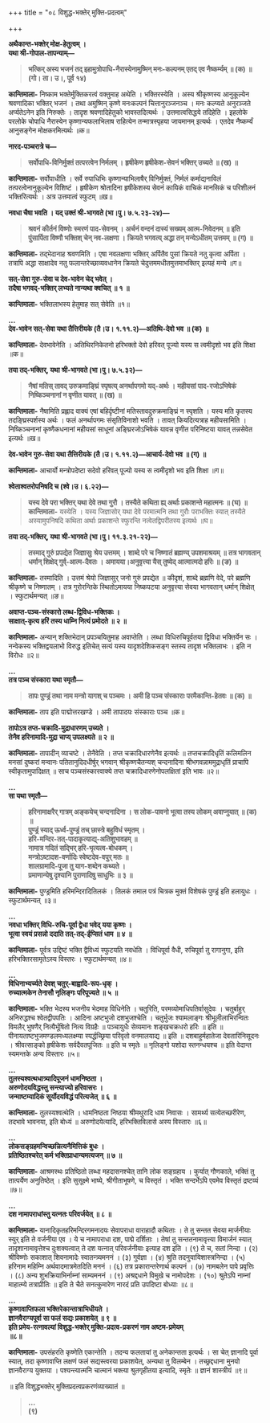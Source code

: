 +++
title = "०८ विशुद्ध-भक्तेर् मुक्ति-प्रदत्वम्"

+++

**अथैकान्त-भक्तेर् मोक्ष-हेतुत्वम् ।  
यथा श्री-गोपाल-तापन्याम्—**
> **भत्किर् अस्य भजनं तद् इहामुत्रोपाधि-नैरास्येनामुष्मिन् मनः-कल्पनम् एतद् एव नैष्कर्म्यम् ॥ (क) ॥ (गो। ता। उ।, पूर्व १४)**  

**कान्तिमाला-** निष्काम भक्तेर्मुक्तिकरत्वं वक्तुमाह अथेति । भक्तिरस्येति । अस्य श्रीकृष्णस्य आनुकूल्येन श्रवणादिका भक्तिर् भजनं । तथा अमुष्मिन् कृष्णे मनःकल्पनं चित्तानुरञ्जनञ्च । मनः कल्प्यते अनुरञ्जते अर्प्यतेऽनेन इति निरुक्तेः । तादृश श्रवणादिहेतुको भावस्तदित्यर्थः । उत्तमात्वसिद्धये तदिहेति । इहलोके परलोके चोपाधि नैरास्येन कृष्णान्यफलाभिलाष राहित्येन तन्मात्रस्पृहया जायमानम् इत्यर्थः । एतदेव नैष्कर्म्यं आनुसङ्गेन मोक्षकरमित्यर्थः ॥क॥

**नारद-पञ्चरात्रे च—**
> **सर्वोपाधि-विनिर्मुक्तं तत्परत्वेन निर्मलम् ।**
> **हृषीकेण हृषीकेश-सेवनं भक्तिर् उच्यते ॥ (ख) ॥**  

**कान्तिमाला-** सर्वोपाधीति । सर्वे रुपाधिभिः कृष्णान्याभिलाषैर् विनिर्मुक्तं, निर्मलं कर्माद्यनाविलं तत्परत्वेनानुकूल्येन विशिष्टं । हृषीकेण श्रोतादिना हृषीकेशस्य सेवनं कायिकं वाचिकं मानसिकं च परिशीलनं भक्तिरित्यर्थः । अत्र उत्तमात्वं स्फुटम् ॥ख॥

**नवधा चैषा भवति । यद् उक्तं श्री-भागवते (भा।पु। ७.५.२३-२४)—**
> **श्रवनं कीर्तनं विष्णोः स्मरणं पाद-सेवनम् ।**
> **अर्चनं वन्दनं दास्यं सख्यम् आत्म-निवेदनम् ॥**
> **इति पुंसार्पिता विष्णौ भक्तिश् चेन् नव-लक्षणा ।**
> **क्रियते भगवत्य् अद्धा तन् मन्येऽधीतम् उत्तमम् ॥ (ग) ॥**  

**कान्तिमाला-** तद्भेदानाह श्रवणमिति । एषा नवलक्षणा भक्तिर् अर्पितैव पुसां क्रियते नतु कृत्वा अर्पिता । तत्रापि अद्धा साक्षादेव नतु फलान्तरेच्छाव्यवधानेन क्रियते चेदुत्तममधीतमुत्तमाभक्तिर् इत्यहं मन्ये ॥ग॥

**सत्-सेवा गुरु-सेवा च देव-भावेन चेद् भवेत् ।  
तदैषा भगवद्-भक्तिर् लभ्यते नान्यथा क्वचित् ॥ १ ॥**  

**कान्तिमाला-** भक्तिलाभस्य हेतुमाह सत् सेवेति ॥१॥

**…  
देव-भावेन सत्-सेवा यथा तैत्तिरीयके (तै।उ। १.११.२)—अतिथि-देवो भव ॥ (क) ॥**  

**कान्तिमाला-** देवभावेनेति । अतिथिरनिकेतनो हरिभक्तो देवो हरिवत् पूज्यो यस्य स त्वमीदृशो भव इति शिक्षा ॥क॥

**तया तद्-भक्तिर्, यथा श्री-भागवते (भा।पु। ७.५.३२)—**
> **नैषां मतिस् तावद् उरुक्रमाङ्घ्रिं**
> **स्पृषत्य् अनर्थापगमो यद्-अर्थः ।**
> **महीयसां पाद-रजोऽभिषेकं**
> **निष्किञ्चनानां न वृणीत यावत् ॥ (ख) ॥**  

**कान्तिमाला-** नैषामिति प्रह्लाद वाक्यं एषां बहिर्दृष्टीनां मतिस्तावदुरुक्रमाङ्घ्रिं न स्पृशति । यस्य मति कृतस्य तदङ्घ्रिस्पर्शस्य अर्थः । फलं अनर्थापगमः संसृतिविनाशो भवति । तावत् कियदित्यत्राह महीयसामिति । निष्किञ्चनानां कृष्णैकधनानां महीयसां साधूनां अङ्घ्रिरजोऽभिषेकं यावन्न वृणीत परिनिष्टया यावत् तन्नसेवेत इत्यर्थः ॥ख॥

**देव-भावेन गुरु-सेवा यथा तैत्तिरीयके (तै।उ। १.११.२)—आचार्य-देवो भव ॥ (ग) ॥**  

**कान्तिमाला-** आचार्यो मन्त्रोपदेष्टा सदेवो हरिवत् पूज्यो यस्य स त्वमीदृशो भव इति शिक्षा ॥ग॥

**श्वेताश्वतरोपनिषदि च (श्वे।उ। ६.२२)—**
> **यस्य देवे परा भक्तिर् यथा देवे तथा गुरौ ।**
> **तस्यैते कथिता ह्य् अर्थाः प्रकाशन्ते महात्मनः ॥ (घ) ॥
कान्तिमाला-** यस्येति । यस्य जिज्ञासोर् यथा देवे परमात्मनि तथा गुरौः पराभक्तिः स्यात् तस्यैते अस्यामुपनिषदि कथिता अर्थाः प्रकाशन्ते स्फुरन्ति नत्वेतद्विपरीतस्य इत्यर्थः ॥घ॥

**तया तद्-भक्तिर्, यथा श्री-भागवते (भा।पु। ११.३.२१-२२)—**
> **तस्माद् गुरुं प्रपद्येत जिज्ञासुः श्रेय उत्तमम् ।**
> **शाब्दे परे च निष्णातं ब्रह्मण्य् उपशमाश्रयम् ॥**
> **तत्र भागवतान् धर्मान् शिक्षेद् गुर्व्-आत्म-दैवतः ।**
> **अमायया।अनुवृत्त्या यैस् तुष्येद् आत्मात्मदो हरिः ॥ (ङ) ॥**  

**कान्तिमाला-** तस्मादिति । उत्तमं श्रेयो जिज्ञासुर् जनो गुरुं प्रपद्येत ॥ कीदृशं, शाब्दे ब्रह्मणि वेदे, परे ब्रह्मणि श्रीकृष्णे च निष्णातम् । तत्र गुरोरन्तिके स्थितोऽमायया निष्कपटया अनुवृत्त्या सेवया भागवतान् धर्मान् शिक्षेत् । स्फुटार्थमन्यत् ॥ङ॥

**अवाप्त-पञ्च-संस्कारो लब्ध-द्विविध-भक्तिकः ।  
साक्षात्-कृत्य हरिं तस्य धाम्नि नित्यं प्रमोदते ॥ २ ॥**  

**कान्तिमाला-** अन्यान् शक्तिभेदान् प्रपञ्चयितुमाह अवाप्तेति । लब्धा विधिरुचिपूर्वतया द्विविधा भक्तिर्येन सः । नन्वेकस्य भक्तिद्वयलाभो विरुद्ध इतिचेत् सत्यं यस्य यादृशदेशिकसङ्ग स्तस्य तादृश भक्तिलाभः । इति न विरोधः ॥२॥ 

**…  
तत्र पञ्च संस्कारा यथा स्मृतौ—**
> **तापः पुण्ड्रं तथा नाम मन्त्रो यागश् च पञ्चमः ।**
> **अमी हि पञ्च संस्काराः परमैकान्ति-हेतवः ॥ (क) ॥**  

**कान्तिमाला-** ताप इति पाद्मोत्तरखण्डे । अमी तापादयः संस्काराः पञ्च ॥क॥

**तापोऽत्र तप्त-चक्रादि-मुद्राधारणम् उच्यते ।  
तेनैव हरिनामादि-मुद्रा चाप्य् उपलक्ष्यते ॥ २ ॥**  

**कान्तिमाला-** तापादीन् व्याचष्टे । तेनैवेति । तप्त चक्रादिधारणेनैव इत्यर्थः ॥ तप्तचक्रादिधृतिं कलिमलिन मनसां दुष्करां मन्वानः पतितानुदिदधीर्षुर् भगवान् श्रीकृष्णचैतन्यश् चन्दनादिना श्रीभगवन्नाममुद्राधृतिं प्राचापि स्वीकृतामुपादिक्षत् ॥ साच पञ्चसंस्कारवाक्ये तप्त चक्रादिधारणेनोपलक्षितां इति भावः ॥२॥

**…  
सा यथा स्मृतौ—**
> **हरिनामाक्षरैर् गात्रम् अङ्कयेच् चन्दनादिना ।**
> **स लोक-पावनो भूत्वा तस्य लोकम् अवाप्नुयात् ॥ (क) ॥  
पुण्ड्रं स्याद् ऊर्ध्व-पुण्ड्रं तच् छास्त्रे बहुविधं स्मृतम् ।  
हरि-मन्दिर-तत्-पादाकृत्याद्य्-अतिशुभावहम् ॥  
नामात्र गदितं सद्भिर् हरि-भृत्यत्व-बोधकम् ।  
मन्त्रोऽष्टादश-वर्णादिः स्वेष्टदेव-वपुर् मतः ॥  
शालग्रामादि-पूजा तु याग-शब्देन कथ्यते ।  
प्रमाणान्येषु दृश्यानि पुराणादिषु साधुभिः ॥ ३ ॥**  

**कान्तिमाला-** पुण्ड्रमिति हरिमन्दिरादितिलकं । तिलकं तमाल पत्रं चित्रक मुक्तं विशेषकं पुण्ड्रं इति हलायुधः । स्फुटार्थमन्यत् ॥३॥

**…  
नवधा भक्तिर् विधि-रुचि-पूर्वा द्वेधा भवेद् यया कृष्णः ।  
भूत्वा स्वयं प्रसन्नो ददाति तत्-तद्-ईप्सितं धाम ॥ ४ ॥**  

**कान्तिमाला-** पूर्वत्र उद्दिष्टं भक्ति द्वैविध्यं स्फुटयति नवधेति । विधिपूर्वा वैधी, रुचिपूर्वा तु रागानुगा, इति हरिभक्तिरसामृतेऽस्य विस्तरः । स्फुटार्थमन्यत् ॥४॥

**…  
विधिनाभ्यर्च्यते देवश् चतुर्-बाह्वादि-रूप-धृक् ।  
रुच्यात्मकेन तेनासौ नृलिङ्गः परिपूज्यते ॥ ५ ॥**  

**कान्तिमाला-** भक्ति भेदस्य भजनीय भेदमाह विधिनेति । चतुरिति, परमव्योमाधिपतिर्वासुदेवः । चतुर्बाहुर् अनिरुद्धश्च श्वेतद्वीपपतिः । आदिना अष्टभुजो दशभुजश्चेति । चतुर्भुजः श्यामलाङ्गः श्रीभूलीलाभिरन्वितः विमलैर् भुषणैर् नित्यैर्भूषितो नित्य विग्रहैः ॥ पञ्चायुधैः सेव्यमानः शङ्खचक्रधरो हरिः ॥ इति ॥ पीनायताष्टभुजमण्डलमध्यलक्ष्म्या स्पर्द्धच्छ्रिया परिवृतो वनमालयाद्य ॥ इति ॥ दशबाहुर्महातेजा देवतारिनिसूदनः । श्रीवत्साङ्को हृषीकेशः सर्वदैवतपूजितः ॥ इति च स्मृतेः ॥ नृलिङ्गो यशोदा स्तनन्धयश्च ॥ इति वेदान्त स्यमन्तके अन्य विस्तारः ॥५॥

**…  
तुलस्यश्वत्थधात्र्यादिपूजनं धामनिष्ठता ।  
अरुणोदयविद्धस्तु सन्त्याज्यो हरिवासरः ।  
जन्माष्टम्यादिकं सूर्योदयविद्धं परित्यजेत् ॥ ६ ॥**  

**कान्तिमाला-** तुलस्यश्वत्थेति । धामनिष्ठता निष्ठया श्रीमथुरादि धाम निवासः । सामर्थ्य सत्येतच्छरीरेण, तदभावे भावनया, इति बोध्यं ॥ अरुणोदयेत्यादि, हरिभक्तिविलासे अस्य विस्तारः ॥६॥

**…  
लोकसङ्ग्रहमन्विच्छन्नित्यनैमित्तिकं बुधः ।  
प्रतिष्ठितश्चरेत् कर्म भक्तिप्राधान्यमत्यजन् ॥ ७ ॥**  

**कान्तिमाला-** आश्रमस्थः प्रतिष्ठितो लब्धा महदासनश्चेत् तानि लोक सङ्ग्रहाय । कुर्यात् गौणकाले, भक्तिं तु तात्पर्येण अनुतिष्ठेत् । इति सुसूक्ष्मे भाष्ये, श्रीगीताभूषणे, च विस्तृतं । भक्ति सन्दर्भेऽपि एवमेव विस्तृतं द्रष्टव्यं ॥७॥

**…  
दश नामापराधांस्तु यत्नतः परिवर्जयेत् ॥ ८ ॥**  

**कान्तिमाला-** यानादिकृतहरिमन्दिरगमनादयः सेवापराधा वाराहादौ कथिताः । ते तु सन्तत सेवया मार्जनीयाः स्युर् इति ते वर्जनीया एव । ये च नामापराधा दश, पाद्मे दर्शिताः । तेषां तु सन्ततनामावृत्त्या विमार्जनं स्यात् तादृशानामावृत्तेश्च दुःशक्यत्वात् ते दश यत्नात् परिवर्जनीयाः इत्याह दश इति । (९) ते च, सतां निन्दा । (२) श्रीविष्णोः सकाशात् शिवनामादेः स्वातन्त्र्यमननं । (३) गुर्वज्ञा । (४) श्रुति तदनुयायिशास्त्रनिन्दा । (५) हरिनाम महिम्नि अर्थवादमात्रमेतदिति मननं । (६) तत्र प्रकारान्तरेणार्थ कल्पनं । (७) नामबलेन पापे प्रवृत्तिः । (८) अन्य शुभक्रियाभिर्नाम्नां साम्यमननं । (९) अश्रद्दधाने विमुखे च नामोपदेशः । (१०) श्रुतेऽपि नाम्नां माहात्म्ये तत्राप्रीतिः ॥ इति ते चैते सनत्कुमारेण नारदं प्रति उपदिष्टा बोध्याः ॥८॥

**…  
कृष्णावाप्तिफला भक्तिरेकान्तात्राभिधीयते ।  
ज्ञानवैराग्यपूर्वा सा फलं सद्यः प्रकाशयेत् ॥ ९ ॥  
इति प्रमेय-रत्नावल्यां विशुद्ध-भक्तेर् मुक्ति-प्रदत्व-प्रकरणं नाम अष्टम-प्रमेयम्  
॥८॥**  

**कान्तिमाला-** उपसंहरति कृष्णेति एकान्तेति । तदन्य फलतायां तु अनेकान्तता इत्यर्थः । सा चेत् ज्ञानादि पूर्वा स्यात्, तदा कृष्णावाप्ति लक्षणं फलं सद्यस्त्वरया प्रकाशयेत्, अन्यथा तु विलम्बेन । तच्छ्रद्दधाना मुनयो ज्ञानवैराग्य युक्तया । पश्यन्त्यात्मनि चात्मानं भक्त्या श्रुतगृहीतया इत्यादि, स्मृतेः ॥ ज्ञानं शास्त्रीयं ॥९॥

॥ इति विशुद्धभक्तेर् मुक्तिप्रदत्वप्रकरणंव्याख्यातं ॥
> **…  
(९)**

